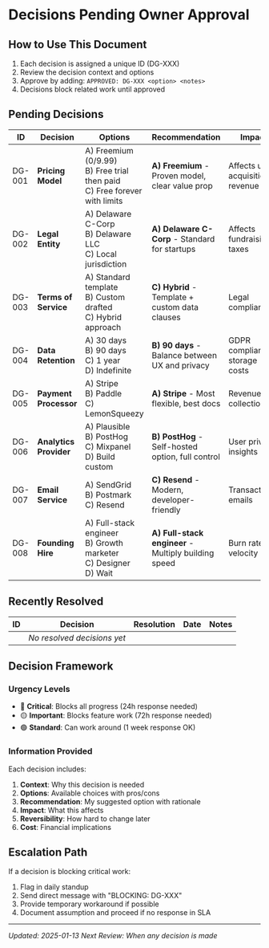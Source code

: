 # Decisions Pending Owner Approval

## How to Use This Document
1. Each decision is assigned a unique ID (DG-XXX)
2. Review the decision context and options
3. Approve by adding: `APPROVED: DG-XXX <option> <notes>`
4. Decisions block related work until approved

## Pending Decisions

| ID | Decision | Options | Recommendation | Impact | Status |
|----|----------|---------|----------------|--------|--------|
| DG-001 | **Pricing Model** | A) Freemium ($0/$9.99)<br>B) Free trial then paid<br>C) Free forever with limits | **A) Freemium** - Proven model, clear value prop | Affects user acquisition, revenue | 🔐 PENDING |
| DG-002 | **Legal Entity** | A) Delaware C-Corp<br>B) Delaware LLC<br>C) Local jurisdiction | **A) Delaware C-Corp** - Standard for startups | Affects fundraising, taxes | 🔐 PENDING |
| DG-003 | **Terms of Service** | A) Standard template<br>B) Custom drafted<br>C) Hybrid approach | **C) Hybrid** - Template + custom data clauses | Legal compliance | 🔐 PENDING |
| DG-004 | **Data Retention** | A) 30 days<br>B) 90 days<br>C) 1 year<br>D) Indefinite | **B) 90 days** - Balance between UX and privacy | GDPR compliance, storage costs | 🔐 PENDING |
| DG-005 | **Payment Processor** | A) Stripe<br>B) Paddle<br>C) LemonSqueezy | **A) Stripe** - Most flexible, best docs | Revenue collection | 🔐 PENDING |
| DG-006 | **Analytics Provider** | A) Plausible<br>B) PostHog<br>C) Mixpanel<br>D) Build custom | **B) PostHog** - Self-hosted option, full control | User privacy, insights | 🔐 PENDING |
| DG-007 | **Email Service** | A) SendGrid<br>B) Postmark<br>C) Resend | **C) Resend** - Modern, developer-friendly | Transactional emails | 🔐 PENDING |
| DG-008 | **Founding Hire** | A) Full-stack engineer<br>B) Growth marketer<br>C) Designer<br>D) Wait | **A) Full-stack engineer** - Multiply building speed | Burn rate, velocity | 🔐 PENDING |

## Recently Resolved

| ID | Decision | Resolution | Date | Notes |
|----|----------|------------|------|-------|
| | *No resolved decisions yet* | | | |

## Decision Framework

### Urgency Levels
- 🔴 **Critical**: Blocks all progress (24h response needed)
- 🟡 **Important**: Blocks feature work (72h response needed)  
- 🟢 **Standard**: Can work around (1 week response OK)

### Information Provided
Each decision includes:
1. **Context**: Why this decision is needed
2. **Options**: Available choices with pros/cons
3. **Recommendation**: My suggested option with rationale
4. **Impact**: What this affects
5. **Reversibility**: How hard to change later
6. **Cost**: Financial implications

## Escalation Path
If a decision is blocking critical work:
1. Flag in daily standup
2. Send direct message with "BLOCKING: DG-XXX"
3. Provide temporary workaround if possible
4. Document assumption and proceed if no response in SLA

---

*Updated: 2025-01-13*
*Next Review: When any decision is made*